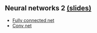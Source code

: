 ## **Neural networks 2** [(slides)](/pages/c_11_neural_networks_2/neural_networks_2.pdf)

- [Fully connected net]((/pages/c_11_neural_networks_2/fully_connected_nb/))
- [Conv net]((/pages/c_11_neural_networks_2/conv_nn_nb/))

